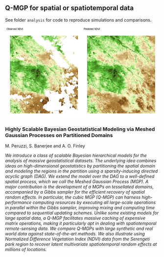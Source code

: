 ## Q-MGP for spatial or spatiotemporal data
See folder `analysis` for code to reproduce simulations and comparisons.


<img src="https://raw.githubusercontent.com/mkln/meshgp/master/figures/Figure_NDVI_predict.png" height=300 align=center>

### Highly Scalable Bayesian Geostatistical Modeling via Meshed Gaussian Processes on Partitioned Domains
M. Peruzzi, S. Banerjee and A. O. Finley

*We introduce a class of scalable Bayesian hierarchical models for the analysis of massive geostatistical datasets. The underlying idea combines ideas on high-dimensional geostatistics by partitioning the spatial domain and modeling the regions in the partition using a sparsity-inducing directed acyclic graph (DAG). We extend the model over the DAG to a well-defined spatial process, which we call the Meshed Gaussian Process (MGP). A major contribution is the development of a MGPs on tessellated domains, accompanied by a Gibbs sampler for the efficient recovery of spatial random effects. In particular, the cubic MGP (Q-MGP) can harness high-performance computing resources by executing all large-scale operations in parallel within the Gibbs sampler, improving mixing and computing time compared to sequential updating schemes. Unlike some existing models for large spatial data, a Q-MGP facilitates massive caching of expensive matrix operations, making it particularly apt in dealing with spatiotemporal remote-sensing data. We compare Q-MGPs with large synthetic and real world data against state-of-the-art methods. We also illustrate using Normalized Difference Vegetation Index (NDVI) data from the Serengeti park region to recover latent multivariate spatiotemporal random effects at millions of locations.*